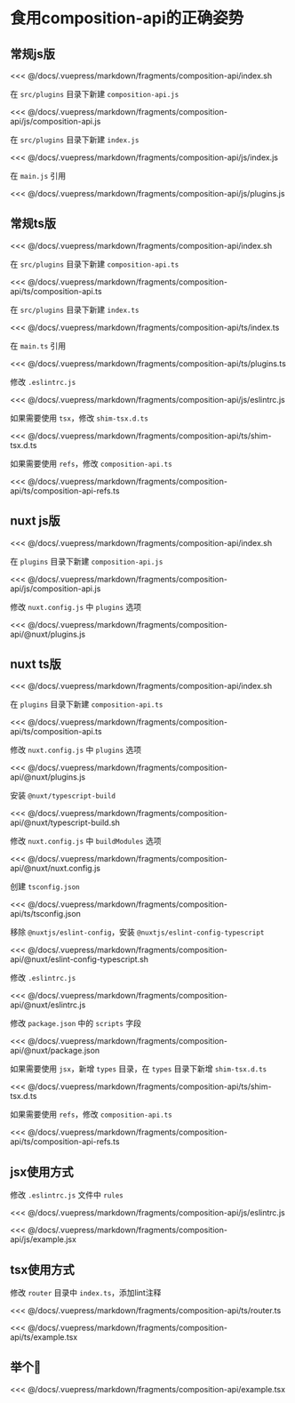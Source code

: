 # 食用composition-api的正确姿势

## 常规js版

<<< @/docs/.vuepress/markdown/fragments/composition-api/index.sh

在 `src/plugins` 目录下新建 `composition-api.js`

<<< @/docs/.vuepress/markdown/fragments/composition-api/js/composition-api.js

在 `src/plugins` 目录下新建 `index.js`

<<< @/docs/.vuepress/markdown/fragments/composition-api/js/index.js

在 `main.js` 引用

<<< @/docs/.vuepress/markdown/fragments/composition-api/js/plugins.js

## 常规ts版

<<< @/docs/.vuepress/markdown/fragments/composition-api/index.sh

在 `src/plugins` 目录下新建 `composition-api.ts`

<<< @/docs/.vuepress/markdown/fragments/composition-api/ts/composition-api.ts

在 `src/plugins` 目录下新建 `index.ts`

<<< @/docs/.vuepress/markdown/fragments/composition-api/ts/index.ts

在 `main.ts` 引用

<<< @/docs/.vuepress/markdown/fragments/composition-api/ts/plugins.ts

修改 `.eslintrc.js`

<<< @/docs/.vuepress/markdown/fragments/composition-api/js/eslintrc.js

如果需要使用 `tsx`，修改 `shim-tsx.d.ts`

<<< @/docs/.vuepress/markdown/fragments/composition-api/ts/shim-tsx.d.ts

如果需要使用 `refs`，修改 `composition-api.ts`

<<< @/docs/.vuepress/markdown/fragments/composition-api/ts/composition-api-refs.ts

## nuxt js版

<<< @/docs/.vuepress/markdown/fragments/composition-api/index.sh

在 `plugins` 目录下新建 `composition-api.js`

<<< @/docs/.vuepress/markdown/fragments/composition-api/js/composition-api.js

修改 `nuxt.config.js` 中 `plugins` 选项

<<< @/docs/.vuepress/markdown/fragments/composition-api/@nuxt/plugins.js

## nuxt ts版

<<< @/docs/.vuepress/markdown/fragments/composition-api/index.sh

在 `plugins` 目录下新建 `composition-api.ts`

<<< @/docs/.vuepress/markdown/fragments/composition-api/ts/composition-api.ts

修改 `nuxt.config.js` 中 `plugins` 选项

<<< @/docs/.vuepress/markdown/fragments/composition-api/@nuxt/plugins.js

安装 `@nuxt/typescript-build`

<<< @/docs/.vuepress/markdown/fragments/composition-api/@nuxt/typescript-build.sh

修改 `nuxt.config.js` 中 `buildModules` 选项

<<< @/docs/.vuepress/markdown/fragments/composition-api/@nuxt/nuxt.config.js

创建 `tsconfig.json`

<<< @/docs/.vuepress/markdown/fragments/composition-api/ts/tsconfig.json

移除 `@nuxtjs/eslint-config`，安装 `@nuxtjs/eslint-config-typescript`

<<< @/docs/.vuepress/markdown/fragments/composition-api/@nuxt/eslint-config-typescript.sh

修改 `.eslintrc.js`

<<< @/docs/.vuepress/markdown/fragments/composition-api/@nuxt/eslintrc.js

修改 `package.json` 中的 `scripts` 字段

<<< @/docs/.vuepress/markdown/fragments/composition-api/@nuxt/package.json

如果需要使用 `jsx`，新增 `types` 目录，在 `types` 目录下新增 `shim-tsx.d.ts`

<<< @/docs/.vuepress/markdown/fragments/composition-api/ts/shim-tsx.d.ts

如果需要使用 `refs`，修改 `composition-api.ts`

<<< @/docs/.vuepress/markdown/fragments/composition-api/ts/composition-api-refs.ts

## jsx使用方式

修改 `.eslintrc.js` 文件中 `rules`

<<< @/docs/.vuepress/markdown/fragments/composition-api/js/eslintrc.js

<<< @/docs/.vuepress/markdown/fragments/composition-api/js/example.jsx

## tsx使用方式

修改 `router` 目录中 `index.ts`，添加lint注释

<<< @/docs/.vuepress/markdown/fragments/composition-api/ts/router.ts

<<< @/docs/.vuepress/markdown/fragments/composition-api/ts/example.tsx

## 举个🌰

<<< @/docs/.vuepress/markdown/fragments/composition-api/example.tsx

